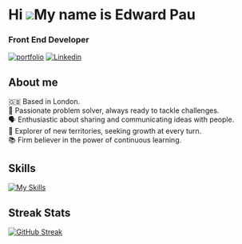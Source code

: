 # Hi ![](https://user-images.githubusercontent.com/18350557/176309783-0785949b-9127-417c-8b55-ab5a4333674e.gif)My name is Edward Pau
### Front End Developer

[![portfolio](https://img.shields.io/badge/%3E__%20My%20Portfolio-%239FC131?style=for-the-badge)](https://edpau.me/)
[![Linkedin](https://img.shields.io/badge/LinkedIn-0077B5?style=for-the-badge&logo=linkedin&logoColor=white)](https://www.linkedin.com/in/edwardpau/)

 ## About me
 🇬🇧 Based in London.<br>
 🔧 Passionate problem solver, always ready to tackle challenges.<br>
 🗣️ Enthusiastic about sharing and communicating ideas with people.<br>
 🧭 Explorer of new territories, seeking growth at every turn.<br>
 📚 Firm believer in the power of continuous learning.<br>

## Skills
[![My Skills](https://skillicons.dev/icons?i=js,ts,html,css,tailwind,react,nextjs,vercel,angular,regex,nodejs,express,jest,jquery,prisma,mongodb,postgres,postman,docker,jest,figma,git,&perline=11)](https://skillicons.dev)
## Streak Stats
[![GitHub Streak](https://streak-stats.demolab.com?user=edpau&theme=transparent&date_format=M%20j%5B%2C%20Y%5D)](https://git.io/streak-stats)
